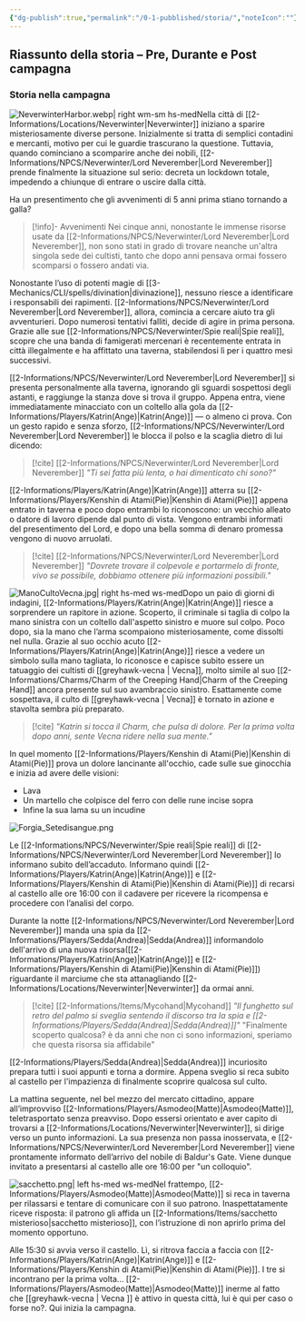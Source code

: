 ```yaml
---
{"dg-publish":true,"permalink":"/0-1-pubblished/storia/","noteIcon":""}
---
```




**Riassunto della storia – Pre, Durante e Post campagna**
---

### **Storia nella campagna**
![NeverwinterHarbor.webp| right wm-sm hs-med](/img/user/Assets/NeverwinterHarbor.webp)Nella città di [[2-Informations/Locations/Neverwinter\|Neverwinter]] iniziano a sparire misteriosamente diverse persone. Inizialmente si tratta di semplici contadini e mercanti, motivo per cui le guardie trascurano la questione. Tuttavia, quando cominciano a scomparire anche dei nobili, [[2-Informations/NPCS/Neverwinter/Lord Neverember\|Lord Neverember]] prende finalmente la situazione sul serio: decreta un lockdown totale, impedendo a chiunque di entrare o uscire dalla città.

Ha un presentimento che gli avvenimenti di 5 anni prima stiano tornando a galla?

> [!info]- Avvenimenti
> Nei cinque anni, nonostante le immense risorse usate da [[2-Informations/NPCS/Neverwinter/Lord Neverember\|Lord Neverember]], non sono stati in grado di trovare neanche un'altra singola sede dei cultisti, tanto che dopo anni pensava ormai fossero scomparsi o fossero andati via.

Nonostante l’uso di potenti magie di [[3-Mechanics/CLI/spells/divination\|divinazione]], nessuno riesce a identificare i responsabili dei rapimenti. [[2-Informations/NPCS/Neverwinter/Lord Neverember\|Lord Neverember]], allora, comincia a cercare aiuto tra gli avventurieri. Dopo numerosi tentativi falliti, decide di agire in prima persona. Grazie alle sue [[2-Informations/NPCS/Neverwinter/Spie reali\|Spie reali]], scopre che una banda di famigerati mercenari è recentemente entrata in città illegalmente e ha affittato una taverna, stabilendosi lì per i quattro mesi successivi.

[[2-Informations/NPCS/Neverwinter/Lord Neverember\|Lord Neverember]] si presenta personalmente alla taverna, ignorando gli sguardi sospettosi degli astanti, e raggiunge la stanza dove si trova il gruppo. Appena entra, viene immediatamente minacciato con un coltello alla gola da [[2-Informations/Players/Katrin(Ange)\|Katrin(Ange)]] — o almeno ci prova. Con un gesto rapido e senza sforzo, [[2-Informations/NPCS/Neverwinter/Lord Neverember\|Lord Neverember]] le blocca il polso e la scaglia dietro di lui dicendo:

> [!cite] [[2-Informations/NPCS/Neverwinter/Lord Neverember\|Lord Neverember]]
> _"Ti sei fatta più lenta, o hai dimenticato chi sono?"_

[[2-Informations/Players/Katrin(Ange)\|Katrin(Ange)]] atterra su [[2-Informations/Players/Kenshin di Atami(Pie)\|Kenshin di Atami(Pie)]] appena entrato in taverna e poco dopo entrambi lo riconoscono: un vecchio alleato o datore di lavoro dipende dal punto di vista.
Vengono entrambi informati del presentimento del Lord, e dopo una bella somma di denaro promessa vengono di nuovo arruolati.

> [!cite] [[2-Informations/NPCS/Neverwinter/Lord Neverember\|Lord Neverember]]
> _"Dovrete trovare il colpevole e portarmelo di fronte, vivo se possibile, dobbiamo ottenere più informazioni possibili."_

![ManoCultoVecna.jpg| right hs-med ws-med](/img/user/Assets/ManoCultoVecna.jpg)Dopo un paio di giorni di indagini, [[2-Informations/Players/Katrin(Ange)\|Katrin(Ange)]] riesce a sorprendere un rapitore in azione. Scoperto, il criminale si taglia di colpo la mano sinistra con un coltello dall'aspetto sinistro e muore sul colpo. Poco dopo, sia la mano che l’arma scompaiono misteriosamente, come dissolti nel nulla. Grazie al suo occhio acuto [[2-Informations/Players/Katrin(Ange)\|Katrin(Ange)]] riesce a vedere un simbolo sulla mano tagliata, lo riconosce e capisce subito essere un tatuaggio dei cultisti di [[greyhawk-vecna \| Vecna]], molto simile al suo [[2-Informations/Charms/Charm of the Creeping Hand\|Charm of the Creeping Hand]] ancora presente sul suo avambraccio sinistro.
Esattamente come sospettava, il culto di [[greyhawk-vecna \| Vecna]] è tornato in azione e stavolta sembra più preparato.

> [!cite] 
> _"Katrin si tocca il Charm, che pulsa di dolore. Per la prima volta dopo anni, sente Vecna ridere nella sua mente."_

In quel momento [[2-Informations/Players/Kenshin di Atami(Pie)\|Kenshin di Atami(Pie)]] prova un dolore lancinante all'occhio, cade sulle sue ginocchia e inizia ad avere delle visioni:

- Lava
- Un martello che colpisce del ferro con delle rune incise sopra
- Infine la sua lama su un incudine

![Forgia_Setedisangue.png](/img/user/Assets/Forgia_Setedisangue.png)

Le [[2-Informations/NPCS/Neverwinter/Spie reali\|Spie reali]] di [[2-Informations/NPCS/Neverwinter/Lord Neverember\|Lord Neverember]] lo informano subito dell’accaduto. Informano quindi [[2-Informations/Players/Katrin(Ange)\|Katrin(Ange)]] e [[2-Informations/Players/Kenshin di Atami(Pie)\|Kenshin di Atami(Pie)]] di recarsi al castello alle ore 16:00 con il cadavere per ricevere la ricompensa e procedere con l’analisi del corpo.

Durante la notte [[2-Informations/NPCS/Neverwinter/Lord Neverember\|Lord Neverember]] manda una spia da [[2-Informations/Players/Sedda(Andrea)\|Sedda(Andrea)]] informandolo dell'arrivo di una nuova risorsa([[2-Informations/Players/Katrin(Ange)\|Katrin(Ange)]] e [[2-Informations/Players/Kenshin di Atami(Pie)\|Kenshin di Atami(Pie)]]) riguardante il marciume che sta attanagliando [[2-Informations/Locations/Neverwinter\|Neverwinter]] da ormai anni.

> [!cite] [[2-Informations/Items/Mycohand\|Mycohand]]
> _"Il funghetto sul retro del palmo si sveglia sentendo il discorso tra la spia e [[2-Informations/Players/Sedda(Andrea)\|Sedda(Andrea)]]"_
> "Finalmente scoperto qualcosa? è da anni che non ci sono informazioni, speriamo che questa risorsa sia affidabile"

[[2-Informations/Players/Sedda(Andrea)\|Sedda(Andrea)]] incuriosito prepara tutti i suoi appunti e torna a dormire.
Appena sveglio si reca subito al castello per l'impazienza di finalmente scoprire qualcosa sul culto.

La mattina seguente, nel bel mezzo del mercato cittadino, appare all’improvviso [[2-Informations/Players/Asmodeo(Matte)\|Asmodeo(Matte)]], teletrasportato senza preavviso. Dopo essersi orientato e aver capito di trovarsi a [[2-Informations/Locations/Neverwinter\|Neverwinter]], si dirige verso un punto informazioni. La sua presenza non passa inosservata, e [[2-Informations/NPCS/Neverwinter/Lord Neverember\|Lord Neverember]] viene prontamente informato dell’arrivo del nobile di Baldur's Gate. Viene dunque invitato a presentarsi al castello alle ore 16:00 per "un colloquio".

![sacchetto.png| left hs-med ws-med](/img/user/Assets/sacchetto.png)Nel frattempo, [[2-Informations/Players/Asmodeo(Matte)\|Asmodeo(Matte)]] si reca in taverna per rilassarsi e tentare di comunicare con il suo patrono. Inaspettatamente riceve risposta: il patrono gli affida un [[2-Informations/Items/sacchetto misterioso\|sacchetto misterioso]], con l’istruzione di non aprirlo prima del momento opportuno.

Alle 15:30 si avvia verso il castello. Lì, si ritrova faccia a faccia con [[2-Informations/Players/Katrin(Ange)\|Katrin(Ange)]] e [[2-Informations/Players/Kenshin di Atami(Pie)\|Kenshin di Atami(Pie)]]. I tre si incontrano per la prima volta… [[2-Informations/Players/Asmodeo(Matte)\|Asmodeo(Matte)]] inerme al fatto che [[greyhawk-vecna \| Vecna ]] è attivo in questa città, lui è qui per caso o forse no?.
Qui inizia la campagna.